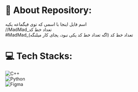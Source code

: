 # 💫 About Repository:
اسم فایل اینجا با اسمی که توی فیگماعه یکیه <br>//MadMad_تعداد خط کد <br>#MadMad_تعداد خط کد (اگه تعداد خط کد یکی نبود، یجای کار میلنگه)  

# 💻 Tech Stacks:  
![C++](https://img.shields.io/badge/c++-%2300599C.svg?style=for-the-badge&logo=c%2B%2B&logoColor=white)  
![Python](https://img.shields.io/badge/python-3670A0?style=for-the-badge&logo=python&logoColor=ffdd54)  
![Figma](https://img.shields.io/badge/figma-%23F24E1E.svg?style=for-the-badge&logo=figma&logoColor=white)  
